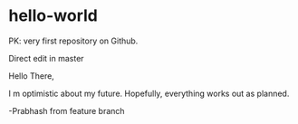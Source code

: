 # hello-world
PK: very first repository on Github.

Direct edit in master

Hello There,

I m optimistic about my future. Hopefully, everything works out as planned.

-Prabhash from feature branch
